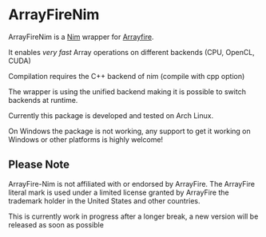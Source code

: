 # ArrayFireNim

ArrayFireNim is a [Nim](http://www.nim-lang.org) wrapper for [Arrayfire](https://github.com/arrayfire/arrayfire).

It enables *very fast* Array operations on different backends (CPU, OpenCL, CUDA) 

Compilation requires the C++ backend of nim (compile with cpp option)

The wrapper is using the unified backend making it is possible to switch backends at runtime.

Currently this package is developed and tested on Arch Linux.

On Windows the package is not working, any support to get it working on Windows or other platforms is highly welcome!


## Please Note
  ArrayFire-Nim is not affiliated with or endorsed by ArrayFire. The ArrayFire literal 
  mark is used under a limited license granted by ArrayFire the trademark holder 
  in the United States and other countries.

This is currently work in progress after a longer break, a new version will be released as soon as possible